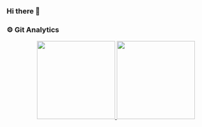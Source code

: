 ### Hi there 👋

### :gear: Git Analytics
<p align="center">
  <a href="https://github.com/csralvall/csralvall">
    <img height="180em" src="https://github-readme-stats-eight-theta.vercel.app/api?username=csralvall&show_icons=true&theme=algolia&include_all_commits=true&count_private=true"/>
    <img height="180em" src="https://github-readme-stats-eight-theta.vercel.app/api/top-langs/?username=csralvall&layout=compact&langs_count=8&theme=algolia"/>
  </a>
</p>

<!--
**MauroEBordon/mauroebordon** is a ✨ _special_ ✨ repository because its `README.md` (this file) appears on your GitHub profile.

Here are some ideas to get you started:

- 🔭 I’m currently working on ...
- 🌱 I’m currently learning ...
- 👯 I’m looking to collaborate on ...
- 🤔 I’m looking for help with ...
- 💬 Ask me about ...
- 📫 How to reach me: ...
- 😄 Pronouns: ...
- ⚡ Fun fact: ...
-->
